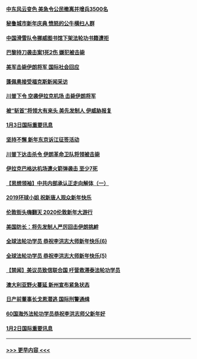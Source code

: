 #### [中东风云变色 美急令公民撤离并增兵3500名](../pages/prog202/a102744827.md?t=01041322) 
#### [秘鲁城市新年庆典 愤怒的公牛横扫人群](../pages/prog202/a102744618.md?t=01041322) 
#### [中国滑雪队令挪威图书馆下架法轮功书籍遭拒](../pages/prog202/a102744639.md?t=01041322) 
#### [巴黎持刀袭击案1死2伤 嫌犯被击毙](../pages/prog202/a102744566.md?t=01041322) 
#### [美军击毙伊朗将军 国际社会回应](../pages/prog202/a102744485.md?t=01041322) 
#### [蓬佩奥接受福克斯新闻采访](../pages/prog202/a102744480.md?t=01041322) 
#### [川普下令 空袭伊拉克机场 击毙伊朗将军](../pages/prog202/a102744470.md?t=01041322) 
#### [被“斩首”将领大有来头 美先发制人 伊威胁报复](../pages/prog202/a102744454.md?t=01041322) 
#### [1月3日国际重要讯息](../pages/prog202/a102744301.md?t=01041322) 
#### [坚持不懈 新年东京诉江征签活动](../pages/prog202/a102744303.md?t=01041322) 
#### [川普下达击杀令 伊朗革命卫队将领被击毙](../pages/prog202/a102741911.md?t=01041322) 
#### [伊拉克巴格达机场遭火箭弹袭击 至少7死](../pages/prog202/a102744115.md?t=01041322) 
#### [【思想领袖】中共内部承认正走向解体（一）](../pages/prog202/a102744097.md?t=01041322) 
#### [2019环球小姐 祝新唐人观众新年快乐](../pages/prog202/a102744043.md?t=01041322) 
#### [伦敦街头嗨翻天 2020伦敦新年大游行](../pages/prog202/a102743925.md?t=01041322) 
#### [美国防长：将先发制人严厉回击伊朗挑衅](../pages/prog202/a102743930.md?t=01041322) 
#### [全球法轮功学员 恭祝李洪志大师新年快乐(6)](../pages/prog202/a102743899.md?t=01041322) 
#### [全球法轮功学员 恭祝李洪志大师新年快乐(5)](../pages/prog202/a102743766.md?t=01041322) 
#### [【禁闻】美议员致信联合国 吁营救滞泰法轮功学员](../pages/prog202/a102743781.md?t=01041322) 
#### [澳大利亚野火蔓延 新州宣布紧急状态](../pages/prog202/a102743681.md?t=01041322) 
#### [日产前董事长戈恩潜逃 国际刑警通缉](../pages/prog202/a102743676.md?t=01041322) 
#### [60国海外法轮功学员恭祝李洪志师父新年好](../pages/prog202/a102743628.md?t=01041322) 
#### [1月2日国际重要讯息](../pages/prog202/a102743488.md?t=01041322) 

----
#### [ >>> 更早内容 <<< ](../indexes/prog202-earlier.md)
